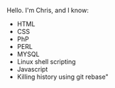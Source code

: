 Hello. I'm Chris, and I know:

* HTML
* CSS
* PhP
* PERL
* MYSQL
* Linux shell scripting
* Javascript
* Killing history using git rebase"

